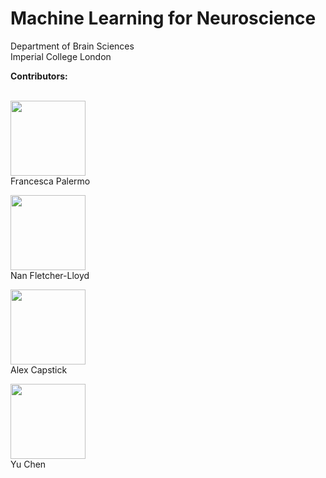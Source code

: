 # Machine Learning for Neuroscience
  Department of Brain Sciences </br>
  Imperial College London

**Contributors:**
<br/>
<br/>

<img src="https://github.com/PBarnaghi/ML4Neuroscience/blob/main/Misc/images/FP.png" width="120" height="120"> <br/>
Francesca Palermo 
<br>

<img src="https://github.com/PBarnaghi/ML4Neuroscience/blob/main/Misc/images/NFL.png" width="120" height="120"> <br/>
Nan Fletcher-Lloyd <br/>

<img src="https://github.com/PBarnaghi/ML4Neuroscience/blob/main/Misc/images/AC.png" width="120" height="120"> <br/>
Alex Capstick <br/>

<img src="https://github.com/PBarnaghi/ML4Neuroscience/blob/main/Misc/images/YC.png" width="120" height="120"> <br/>
Yu Chen 



<br/>
